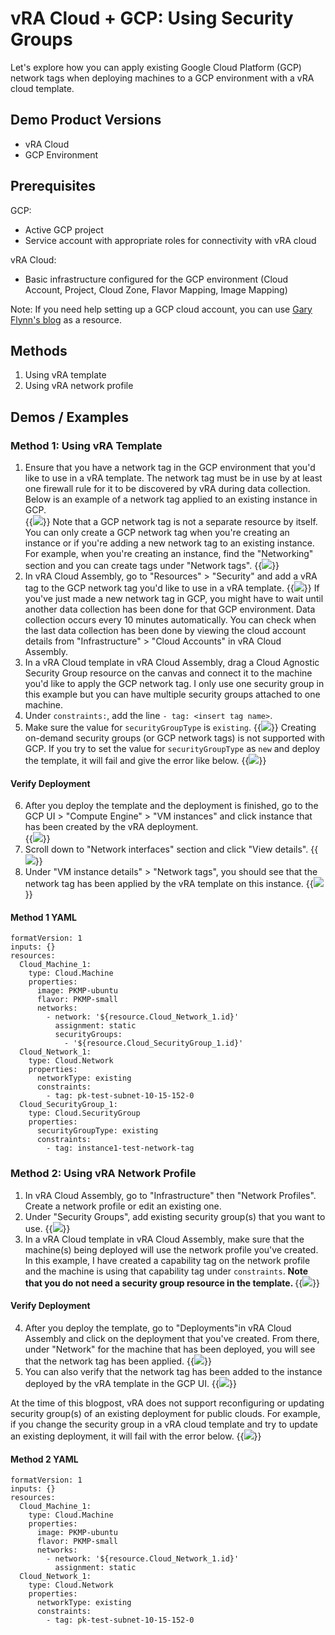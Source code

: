 # vRA Cloud + GCP: Using Security Groups


Let's explore how you can apply existing Google Cloud Platform (GCP) network tags when deploying machines to a GCP environment with a vRA cloud template. 


## Demo Product Versions  
* vRA Cloud
* GCP Environment


## Prerequisites
GCP:
* Active GCP project
* Service account with appropriate roles for connectivity with vRA cloud

vRA Cloud:
* Basic infrastructure configured for the GCP environment (Cloud Account, Project, Cloud Zone, Flavor Mapping, Image Mapping)

Note: If you need help setting up a GCP cloud account, you can use [Gary Flynn's blog][garyFlynn-GCPcloudaccount-setup-link] as a resource. 


## Methods
1. Using vRA template
2. Using vRA network profile

## Demos / Examples

### Method 1: Using vRA Template
1. Ensure that you have a network tag in the GCP environment that you'd like to use in a vRA template. The network tag must be in use by at least one firewall rule for it to be discovered by vRA during data collection.
Below is an example of a network tag applied to an existing instance in GCP.  
{{<image src="method1-step1.png" linked="true">}}
Note that a GCP network tag is not a separate resource by itself. You can only create a GCP network tag when you're creating an instance or if you're adding a new network tag to an existing instance. 
For example, when you're creating an instance, find the "Networking" section and you can create tags under "Network tags".
{{<image src="method1-step1-1.png" linked="true">}}
2. In vRA Cloud Assembly, go to "Resources" > "Security" and add a vRA tag to the GCP network tag you'd like to use in a vRA template. 
{{<image src="method1-step2.png" linked="true">}}
If you've just made a new network tag in GCP, you might have to wait until another data collection has been done for that GCP environment. Data collection occurs every 10 minutes automatically. You can check when the last data collection has been done by viewing the cloud account details from "Infrastructure" > "Cloud Accounts" in vRA Cloud Assembly.
3. In a vRA Cloud template in vRA Cloud Assembly, drag a Cloud Agnostic Security Group resource on the canvas and connect it to the machine you'd like to apply the GCP network tag. I only use one security group in this example but you can have multiple security groups attached to one machine.
4. Under `constraints:`, add the line `- tag: <insert tag name>`.
5. Make sure the value for `securityGroupType` is `existing`. 
{{<image src="method1-step5.png" linked="true">}}
Creating on-demand security groups (or GCP network tags) is not supported with GCP. If you try to set the value for `securityGroupType` as `new` and deploy the template, it will fail and give the error like below.
{{<image src="method1-step5-error.png" linked="true">}}

#### Verify Deployment
6. After you deploy the template and the deployment is finished, go to the GCP UI > "Compute Engine" > "VM instances" and click instance that has been created by the vRA deployment.  
{{<image src="method1-step6.png" linked="true">}}
7. Scroll down to "Network interfaces" section and click "View details".
{{<image src="method1-step7.png" linked="true">}}
8. Under "VM instance details" > "Network tags", you should see that the network tag has been applied by the vRA template on this instance. 
{{<image src="method1-step8.png" linked="true">}}

#### Method 1 YAML
```
formatVersion: 1
inputs: {}
resources:
  Cloud_Machine_1:
    type: Cloud.Machine
    properties:
      image: PKMP-ubuntu
      flavor: PKMP-small
      networks:
        - network: '${resource.Cloud_Network_1.id}'
          assignment: static
          securityGroups:
            - '${resource.Cloud_SecurityGroup_1.id}'
  Cloud_Network_1:
    type: Cloud.Network
    properties:
      networkType: existing
      constraints:
        - tag: pk-test-subnet-10-15-152-0
  Cloud_SecurityGroup_1:
    type: Cloud.SecurityGroup
    properties:
      securityGroupType: existing
      constraints:
        - tag: instance1-test-network-tag
```


### Method 2: Using vRA Network Profile
1. In vRA Cloud Assembly, go to "Infrastructure" then "Network Profiles". Create a network profile or edit an existing one.
2. Under "Security Groups", add existing security group(s) that you want to use.
{{<image src="method2-step2.png" linked="true">}}
3. In a vRA Cloud template in vRA Cloud Assembly, make sure that the machine(s) being deployed will use the network profile you've created. In this example, I have created a capability tag on the network profile and the machine is using that capability tag under `constraints`. <b>Note that you do not need a security group resource in the template. </b>
{{<image src="method2-step3.png" linked="true">}}

#### Verify Deployment
4. After you deploy the template, go to "Deployments"in vRA Cloud Assembly and click on the deployment that you've created. From there, under "Network" for the machine that has been deployed, you will see that the network tag has been applied.
{{<image src="method2-step4.png" linked="true">}}
5. You can also verify that the network tag has been added to the instance deployed by the vRA template in the GCP UI. 
{{<image src="method2-step5.png" linked="true">}}

At the time of this blogpost, vRA does not support reconfiguring or updating security group(s) of an existing deployment for public clouds. For example, if you change the security group in a vRA cloud template and try to update an existing deployment, it will fail with the error below.
{{<image src="update-sg-error.png" linked="true">}}

#### Method 2 YAML 
```
formatVersion: 1
inputs: {}
resources:
  Cloud_Machine_1:
    type: Cloud.Machine
    properties:
      image: PKMP-ubuntu
      flavor: PKMP-small
      networks:
        - network: '${resource.Cloud_Network_1.id}'
          assignment: static
  Cloud_Network_1:
    type: Cloud.Network
    properties:
      networkType: existing
      constraints:
        - tag: pk-test-subnet-10-15-152-0
```


[garyFlynn-GCPcloudaccount-setup-link]: https://garyflynn.com/technology/vmware/vrealize-automation-8x-setup-gcp-cloud-account/
